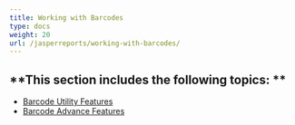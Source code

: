 ```yaml
---
title: Working with Barcodes
type: docs
weight: 20
url: /jasperreports/working-with-barcodes/
---
```


**This section includes the following topics: 
**
----------------------------------------------
- [Barcode Utility Features](/barcode/jasperreports/barcode-utility-features/)
- [Barcode Advance Features](/barcode/jasperreports/barcode-advance-features/)
